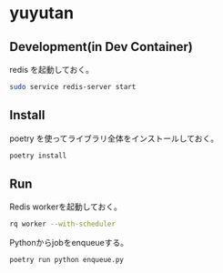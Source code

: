 # yuyutan

## Development(in Dev Container)

redis を起動しておく。

```bash
sudo service redis-server start
```

## Install

poetry を使ってライブラリ全体をインストールしておく。

```bash
poetry install
```

## Run

Redis workerを起動しておく。

```bash
rq worker --with-scheduler
```

Pythonからjobをenqueueする。

```bash
poetry run python enqueue.py
```
